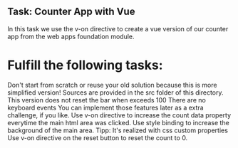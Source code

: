 ## Task: Counter App with Vue

In this task we use the v-on directive to create a vue version of our counter app from the web apps foundation module.

# Fulfill the following tasks:

Don't start from scratch or reuse your old solution because this is more simplified version! Sources are provided in the src folder of this directory.
This version does not reset the bar when exceeds 100
There are no keyboard events
You can implement those features later as a extra challenge, if you like.
Use v-on directive to increase the count data property everytime the main html area was clicked.
Use style binding to increase the background of the main area.
Tipp: It's realized with css custom properties
Use v-on directive on the reset button to reset the count to 0.
